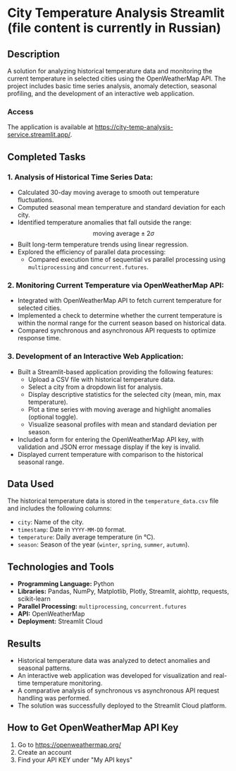# City Temperature Analysis Streamlit (file content is currently in Russian)

## Description

A solution for analyzing historical temperature data and monitoring the current temperature in selected cities using the OpenWeatherMap API. The project includes basic time series analysis, anomaly detection, seasonal profiling, and the development of an interactive web application.

### Access

The application is available at https://city-temp-analysis-service.streamlit.app/.

## Completed Tasks

### 1. Analysis of Historical Time Series Data:
- Calculated 30-day moving average to smooth out temperature fluctuations.
- Computed seasonal mean temperature and standard deviation for each city.
- Identified temperature anomalies that fall outside the range:  
  $$ \text{moving average} \pm 2\sigma $$
- Built long-term temperature trends using linear regression.
- Explored the efficiency of parallel data processing:
  - Compared execution time of sequential vs parallel processing using `multiprocessing` and `concurrent.futures`.

### 2. Monitoring Current Temperature via OpenWeatherMap API:
- Integrated with OpenWeatherMap API to fetch current temperature for selected cities.
- Implemented a check to determine whether the current temperature is within the normal range for the current season based on historical data.
- Compared synchronous and asynchronous API requests to optimize response time.

### 3. Development of an Interactive Web Application:
- Built a Streamlit-based application providing the following features:
  - Upload a CSV file with historical temperature data.
  - Select a city from a dropdown list for analysis.
  - Display descriptive statistics for the selected city (mean, min, max temperature).
  - Plot a time series with moving average and highlight anomalies (optional toggle).
  - Visualize seasonal profiles with mean and standard deviation per season.
- Included a form for entering the OpenWeatherMap API key, with validation and JSON error message display if the key is invalid.
- Displayed current temperature with comparison to the historical seasonal range.

## Data Used

The historical temperature data is stored in the `temperature_data.csv` file and includes the following columns:
- `city`: Name of the city.
- `timestamp`: Date in `YYYY-MM-DD` format.
- `temperature`: Daily average temperature (in °C).
- `season`: Season of the year (`winter`, `spring`, `summer`, `autumn`).

## Technologies and Tools

- **Programming Language:** Python  
- **Libraries:** Pandas, NumPy, Matplotlib, Plotly, Streamlit, aiohttp, requests, scikit-learn  
- **Parallel Processing:** `multiprocessing`, `concurrent.futures`  
- **API:** OpenWeatherMap  
- **Deployment:** Streamlit Cloud

## Results

- Historical temperature data was analyzed to detect anomalies and seasonal patterns.
- An interactive web application was developed for visualization and real-time temperature monitoring.
- A comparative analysis of synchronous vs asynchronous API request handling was performed.
- The solution was successfully deployed to the Streamlit Cloud platform.

## How to Get OpenWeatherMap API Key

1. Go to https://openweathermap.org/  
2. Create an account  
3. Find your API KEY under "My API keys"
